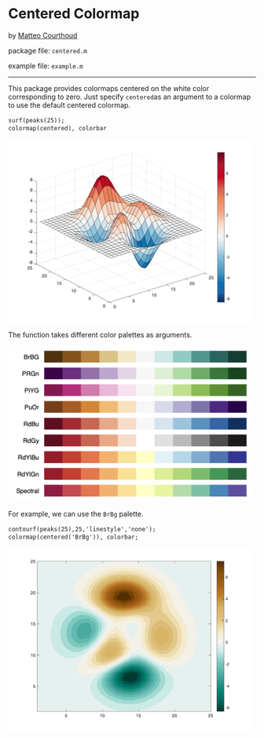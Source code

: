 # Centered Colormap

by [Matteo Courthoud](https://matteocourthoud.github.io/)

package file: `centered.m`

example file: `example.m`

---

This package provides colormaps centered on the white color corresponding to zero. Just specify `centered`as an argument to a colormap to use the default centered colormap.

```
surf(peaks(25));
colormap(centered), colorbar
```

<img src="figures/example1.png" alt="example1" width="500" />

The function takes different color palettes as arguments.

<img src="figures/palettes.png" alt="palettes" width="500" />

For example, we can use the `BrBg` palette.

```
contourf(peaks(25),25,'linestyle','none'); 
colormap(centered('BrBg')), colorbar;
```

<img src="figures/example2.png" alt="example2" width="500" />